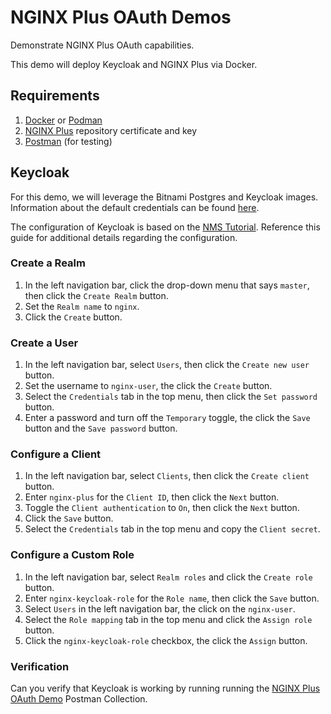 # NGINX Plus OAuth Demos

Demonstrate NGINX Plus OAuth capabilities.

This demo will deploy Keycloak and NGINX Plus via Docker.

## Requirements

1. [Docker](https://www.docker.com/) or [Podman](https://podman.io/)
1. [NGINX Plus](https://www.nginx.com/free-trial-request/) repository certificate and key
1. [Postman](https://www.postman.com/) (for testing)

## Keycloak

For this demo, we will leverage the Bitnami Postgres and Keycloak images. Information about the default credentials can be found [here](https://hub.docker.com/r/bitnami/keycloak).

The configuration of Keycloak is based on the [NMS Tutorial](https://docs.nginx.com/nginx-management-suite/acm/tutorials/introspection-keycloak/).  Reference this guide for additional details regarding the configuration.

### Create a Realm

1. In the left navigation bar, click the drop-down menu that says `master`, then click the `Create Realm` button.
1. Set the `Realm name` to `nginx`.
1. Click the `Create` button.


### Create a User

1. In the left navigation bar, select `Users`, then click the `Create new user` button.
1. Set the username to `nginx-user`, the click the `Create` button.
1. Select the `Credentials` tab in the top menu, then click the `Set password` button.
1. Enter a password and turn off the `Temporary` toggle, the click the `Save` button and the `Save password` button.

### Configure a Client

1. In the left navigation bar, select `Clients`, then click the `Create client` button.
1. Enter `nginx-plus` for the `Client ID`, then click the `Next` button.
1. Toggle the `Client authentication` to `On`, then click the `Next` button.
1. Click the `Save` button.
1. Select the `Credentials` tab in the top menu and copy the `Client secret`.

### Configure a Custom Role

1. In the left navigation bar, select `Realm roles` and click the `Create role` button.
1. Enter `nginx-keycloak-role` for the `Role name`, then click the `Save` button.
1. Select `Users` in the left navigation bar, the click on the `nginx-user`.
1. Select the `Role mapping` tab in the top menu and click the `Assign role` button.
1. Click the `nginx-keycloak-role` checkbox, the click the `Assign` button.

### Verification

Can you verify that Keycloak is working by running running the [NGINX Plus OAuth Demo](NGINX_Plus_OAuth_Demo.postman_collection.json) Postman Collection.

